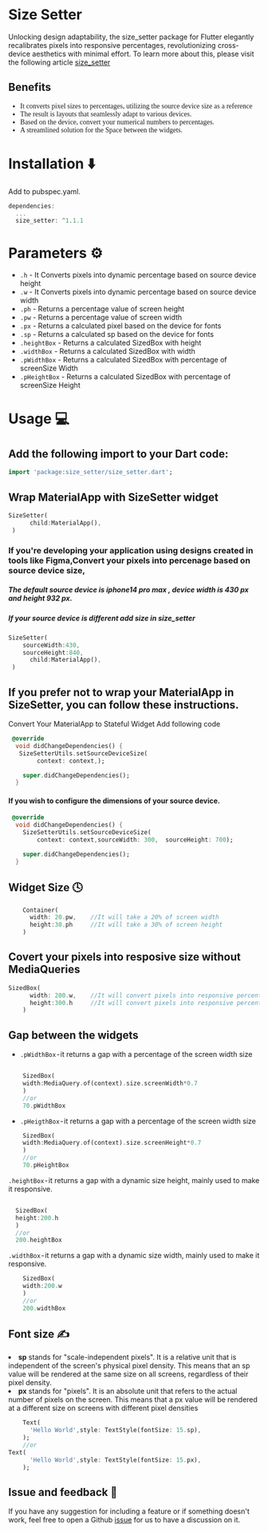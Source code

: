 # Size Setter

Unlocking design adaptability, the size_setter package for Flutter elegantly recalibrates pixels into responsive percentages, revolutionizing cross-device aesthetics with minimal effort. To learn more about this, please visit the following article [size_setter](https://medium.com/@madhanrkv10/new-package-for-your-responsive-flutter-app-development-b2c5a69e337)

## Benefits

 <ul>
 <li style="font-family:bold "> It converts pixel sizes to percentages, utilizing the source device size as a reference</li>
  <li style="font-family:bold "> The result is layouts that seamlessly adapt to various devices.</li>
  <li style="font-family:bold "> Based on the device, convert your numerical numbers to percentages. </li>
  <li style="font-family:bold "> A streamlined solution for the Space between the widgets.
 </li>
 </ul>
 
# Installation ⬇️
Add to pubspec.yaml.
```dart
dependencies:
  ...
  size_setter: ^1.1.1
```

# Parameters ⚙️

- `.h` - It Converts pixels into dynamic percentage based on source device height
- `.w` - It Converts pixels into dynamic percentage based on source device width
- `.ph` - Returns a percentage value of screen height
- `.pw` - Returns a percentage value of screen width
- `.px` - Returns a calculated pixel based on the device for fonts
- `.sp` - Returns a calculated sp based on the device for fonts
- `.heightBox` - Returns a calculated SizedBox with height
- `.widthBox` - Returns a calculated SizedBox with width
- `.pWidthBox` - Returns a calculated SizedBox with percentage of screenSize Width
- `.pHeightBox` - Returns a calculated SizedBox with percentage of screenSize Height

# Usage 💻

## Add the following import to your Dart code:

```dart
import 'package:size_setter/size_setter.dart';
```

## Wrap MaterialApp with SizeSetter widget

```dart
SizeSetter(
      child:MaterialApp(),
 )
```

### If you're developing your application using designs created in tools like Figma,Convert your pixels into percenage based on source device size,

##### The default source device is iphone14 pro max , device width is 430 px and height 932 px.

##### If your source device is different add size in size_setter

```dart
SizeSetter(
    sourceWidth:430,
    sourceHeight:840,
      child:MaterialApp(),
 )
```

## If you prefer not to wrap your MaterialApp in SizeSetter, you can follow these instructions.

Convert Your MaterialApp to Stateful Widget
Add following code

```dart
 @override
  void didChangeDependencies() {
   SizeSetterUtils.setSourceDeviceSize(
        context: context,);

    super.didChangeDependencies();
  }

```

#### If you wish to configure the dimensions of your source device.

```dart
 @override
  void didChangeDependencies() {
    SizeSetterUtils.setSourceDeviceSize(
        context: context,sourceWidth: 300,  sourceHeight: 700);

    super.didChangeDependencies();
  }

```

## Widget Size 🕓

```dart
    Container(
      width: 20.pw,    //It will take a 20% of screen width
      height:30.ph     //It will take a 30% of screen height
    )
```

## Covert your pixels into resposive size without MediaQueries

```dart
SizedBox(
      width: 200.w,    //It will convert pixels into responsive percentage based on source device width
      height:300.h     //It will convert pixels into responsive percentage based on source device width
    )
```

## Gap between the widgets

- `.pWidthBox` - it returns a gap with a percentage of the screen width size

```dart

    SizedBox(
    width:MediaQuery.of(context).size.screenWidth*0.7
    )
    //or
    70.pWidthBox
```

- `.pHeigthBox` - it returns a gap with a percentage of the screen width size

```dart
    SizedBox(
    width:MediaQuery.of(context).size.screenHeight*0.7
    )
    //or
    70.pHeightBox
```

`.heightBox` - it returns a gap with a dynamic size height, mainly used to make it responsive.

```dart

  SizedBox(
  height:200.h
  )
  //or
  200.heightBox
```

`.widthBox` - it returns a gap with a dynamic size width, mainly used to make it responsive.

```dart
    SizedBox(
    width:200.w
    )
    //or
    200.widthBox
```

## Font size ✍️

<li> <Strong>sp</Strong> stands for "scale-independent pixels". It is a relative unit that is independent of the screen's physical pixel density. This means that an sp value will be rendered at the same size on all screens, regardless of their pixel density.
<li><Strong>px</Strong> stands for "pixels". It is an absolute unit that refers to the actual number of pixels on the screen. This means that a px value will be rendered at a different size on screens with different pixel densities

```dart
    Text(
      'Hello World',style: TextStyle(fontSize: 15.sp),
    );
    //or
Text(
      'Hello World',style: TextStyle(fontSize: 15.px),
    );

```

## Issue and feedback 💭

If you have any suggestion for including a feature or if something doesn't work, feel free to open a Github [issue](https://github.com/Madhan-Rkv-10/size_setter/issues) for us to have a discussion on it.
